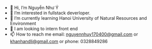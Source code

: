 - 👋 Hi, I’m Nguyễn Như Ý
- 👀 I’m interested in fullstack deverloper.
- 🌱 I’m currently learning Hanoi University of Natural Resources and Environment
- 💞️ I am looking to intern front end
- 📫 How to reach me email: nguyennhuy170400@gmail.com or khanhandli@gmail.com or phone: 0328849286

<!---
khanhandli/khanhandli is a ✨ special ✨ repository because its `README.md` (this file) appears on your GitHub profile.
You can click the Preview link to take a look at your changes.
--->
